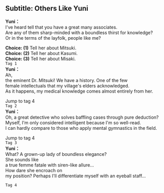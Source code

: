 # 

  
## Subtitle: Others Like Yuni
  
**Yuni：**  
I've heard tell that you have a great many associates.  
Are any of them sharp-minded with a boundless thirst for knowledge?  
Or in the terms of the layfolk, people like me?  
  
**Choice: (1)**  Tell her about Mitsuki.  
**Choice: (2)**  Tell her about Kasumi.  
**Choice: (3)**  Tell her about Misaki.  
`Tag 1`  
**Yuni：**  
Ah,  
 the eminent Dr. Mitsuki! We have a history. One of the few  
female intellectuals that my village's elders acknowledged.  
As it happens, my medical knowledge comes almost entirely from her.  
  
Jump to tag 4  
`Tag 2`  
**Yuni：**  
Oh, a great detective who solves baffling cases through pure deduction?  
Myself, I'm only considered intelligent because I'm so well-read.  
I can hardly compare to those who apply mental gymnastics in the field.  
  
Jump to tag 4  
`Tag 3`  
**Yuni：**  
What? A grown-up lady of boundless elegance?  
 She sounds like  
a true femme fatale with siren-like allure...  
 How dare she encroach on  
my position? Perhaps I'll differentiate myself with an eyeball staff...  
  
`Tag 4`  
